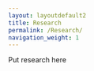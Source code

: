 ```yaml
---
layout: layoutdefault2
title: Research
permalink: /Research/
navigation_weight: 1
---
```

Put research here
